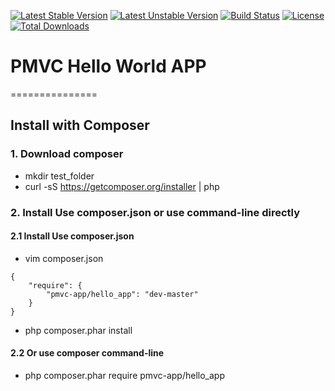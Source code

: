 [![Latest Stable Version](https://poser.pugx.org/pmvc-app/hello_app/v/stable)](https://packagist.org/packages/pmvc-app/hello_app) 
[![Latest Unstable Version](https://poser.pugx.org/pmvc-app/hello_app/v/unstable)](https://packagist.org/packages/pmvc-app/hello_app) 
[![Build Status](https://travis-ci.org/pmvc-app/hello_app.svg?branch=master)](https://travis-ci.org/pmvc-app/hello_app)
[![License](https://poser.pugx.org/pmvc-app/hello_app/license)](https://packagist.org/packages/pmvc-app/hello_app)
[![Total Downloads](https://poser.pugx.org/pmvc-app/hello_app/downloads)](https://packagist.org/packages/pmvc-app/hello_app) 

# PMVC Hello World APP 
===============

## Install with Composer
### 1. Download composer
   * mkdir test_folder
   * curl -sS https://getcomposer.org/installer | php

### 2. Install Use composer.json or use command-line directly
#### 2.1 Install Use composer.json
   * vim composer.json
```
{
    "require": {
        "pmvc-app/hello_app": "dev-master"
    }
}
```
   * php composer.phar install

#### 2.2 Or use composer command-line
   * php composer.phar require pmvc-app/hello_app


